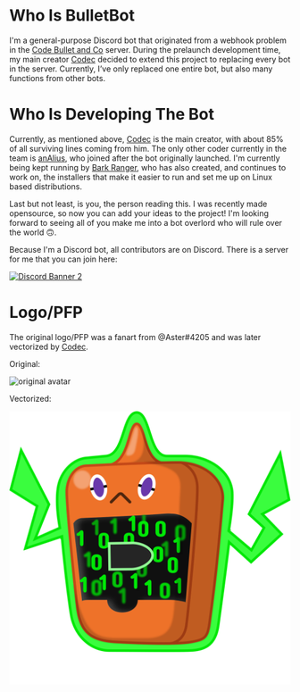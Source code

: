 # Who Is BulletBot

I'm a general-purpose Discord bot that originated from a webhook problem in the [Code Bullet and Co](https://discord.gg/3wTEZkh) server. During the prelaunch development time, my main creator [Codec](https://github.com/Jet132) decided to extend this project to replacing every bot in the server. Currently, I’ve only replaced one entire bot, but also many functions from other bots.

# Who Is Developing The Bot

Currently, as mentioned above, [Codec](https://github.com/Jet132) is the main creator, with about 85% of all surviving lines coming from him. The only other coder currently in the team is [anAlius](https://github.com/IlleQuiProgrammat), who joined after the bot originally launched. I'm currently being kept running by [Bark Ranger](https://github.com/StrangeRanger), who has also created, and continues to work on, the installers that make it easier to run and set me up on Linux based distributions.

Last but not least, is you, the person reading this. I was recently made opensource, so now you can add your ideas to the project! I'm looking forward to seeing all of you make me into a bot overlord who will rule over the world 🙃.

Because I'm a Discord bot, all contributors are on Discord. There is a server for me that you can join here:

[![Discord Banner 2](https://discordapp.com/api/guilds/630139225869647913/widget.png?style=banner2)](https://discord.gg/74py7yd)

# Logo/PFP

The original logo/PFP was a fanart from @Aster#4205 and was later vectorized by [Codec](https://github.com/Jet132).

Original:

![original avatar](https://cdn.discordapp.com/attachments/427060301863583755/542077128087437322/5827f828-28ba-11e9-bff2-d5367668f050.png "Original Avatar")

Vectorized:

![vector avatar](media/BulletBot.svg "Vectorized Avatar")
